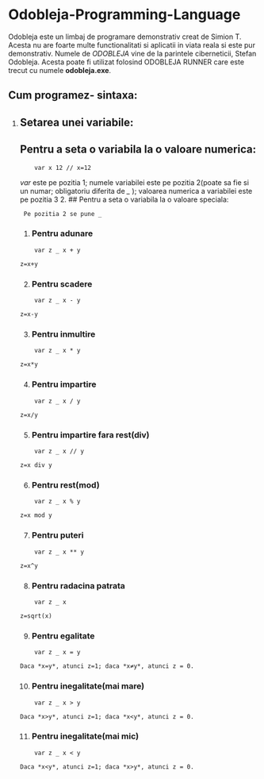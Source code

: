 # Odobleja-Programming-Language

   Odobleja este un limbaj de programare demonstrativ creat de Simion T. Acesta nu are foarte multe functionalitati si aplicatii in viata reala si este pur demonstrativ. Numele de *ODOBLEJA* vine de la parintele ciberneticii, Stefan Odobleja. Acesta poate fi utilizat folosind ODOBLEJA RUNNER care este trecut cu numele **odobleja.exe**.

## Cum programez- sintaxa:
 1. ## Setarea unei variabile:
    ##   Pentru a seta o variabila la o valoare numerica:
      ```odobleja
          var x 12 // x=12
       ```
      *var* este pe pozitia 1; numele variabilei este pe pozitia 2(poate sa fie si un numar; obligatoriu diferita de *_* ); valoarea numerica a variabilei este pe pozitia 3
     2. ##   Pentru a seta o variabila la o valoare speciala:

         Pe pozitia 2 se pune _ 

      1. ###     Pentru adunare
      ```odobleja
          var z _ x + y   
       ```
        z=x+y
      2. ###     Pentru scadere
      ```odobleja
          var z _ x - y   
       ```
        z=x-y
     3.  ###     Pentru inmultire
      ```odobleja
          var z _ x * y   
       ```
        z=x*y
      4. ###     Pentru impartire
      ```odobleja
          var z _ x / y   
       ```
        z=x/y
     5.  ###     Pentru impartire fara rest(div)
      ```odobleja
          var z _ x // y   
       ```
        z=x div y
      6. ###     Pentru rest(mod)
      ```odobleja
          var z _ x % y    
       ```
        z=x mod y
      7. ###     Pentru puteri
      ```odobleja
          var z _ x ** y   
       ```
        z=x^y
      8. ###     Pentru radacina patrata
      ```odobleja
          var z _ x     
       ```
        z=sqrt(x)
      9. ###     Pentru egalitate
      ```odobleja
          var z _ x = y    
       ```
        Daca *x=y*, atunci z=1; daca *x≠y*, atunci z = 0.
     10. ###     Pentru inegalitate(mai mare)
      ```odobleja
          var z _ x > y    
       ```
        Daca *x>y*, atunci z=1; daca *x<y*, atunci z = 0.
    11.  ###     Pentru inegalitate(mai mic)
      ```odobleja
          var z _ x < y    
       ```
        Daca *x<y*, atunci z=1; daca *x>y*, atunci z = 0.
